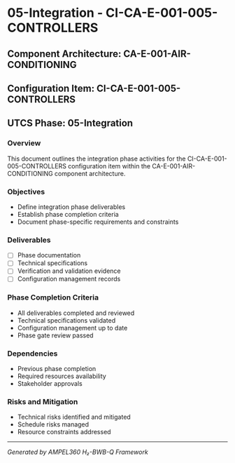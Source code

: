 # 05-Integration - CI-CA-E-001-005-CONTROLLERS

## Component Architecture: CA-E-001-AIR-CONDITIONING
## Configuration Item: CI-CA-E-001-005-CONTROLLERS
## UTCS Phase: 05-Integration

### Overview
This document outlines the integration phase activities for the CI-CA-E-001-005-CONTROLLERS configuration item within the CA-E-001-AIR-CONDITIONING component architecture.

### Objectives
- Define integration phase deliverables
- Establish phase completion criteria
- Document phase-specific requirements and constraints

### Deliverables
- [ ] Phase documentation
- [ ] Technical specifications
- [ ] Verification and validation evidence
- [ ] Configuration management records

### Phase Completion Criteria
- All deliverables completed and reviewed
- Technical specifications validated
- Configuration management up to date
- Phase gate review passed

### Dependencies
- Previous phase completion
- Required resources availability
- Stakeholder approvals

### Risks and Mitigation
- Technical risks identified and mitigated
- Schedule risks managed
- Resource constraints addressed

---
*Generated by AMPEL360 H₂-BWB-Q Framework*
